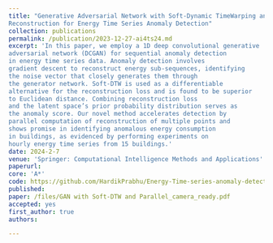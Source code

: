 ```yaml
---
title: "Generative Adversarial Network with Soft-Dynamic TimeWarping and Parallel
Reconstruction for Energy Time Series Anomaly Detection"
collection: publications
permalink: /publication/2023-12-27-ai4ts24.md
excerpt: 'In this paper, we employ a 1D deep convolutional generative
adversarial network (DCGAN) for sequential anomaly detection
in energy time series data. Anomaly detection involves
gradient descent to reconstruct energy sub-sequences, identifying
the noise vector that closely generates them through
the generator network. Soft-DTW is used as a differentiable
alternative for the reconstruction loss and is found to be superior
to Euclidean distance. Combining reconstruction loss
and the latent space’s prior probability distribution serves as
the anomaly score. Our novel method accelerates detection by
parallel computation of reconstruction of multiple points and
shows promise in identifying anomalous energy consumption
in buildings, as evidenced by performing experiments on
hourly energy time series from 15 buildings.'
date: 2024-2-7
venue: 'Springer: Computational Intelligence Methods and Applications'
paperurl:
core: 'A*' 
code: https://github.com/HardikPrabhu/Energy-Time-series-anomaly-detection
published: 
paper: /files/GAN with Soft-DTW and Parallel_camera_ready.pdf
accepted: yes
first_author: true
authors: 

---
```



    

